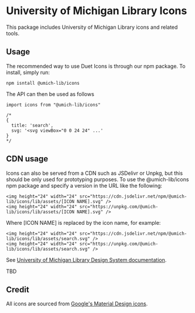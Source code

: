 # University of Michigan Library Icons

This package includes University of Michigan Library icons and related tools.

## Usage

The recommended way to use Duet Icons is through our npm package. To install, simply run:

```
npm isntall @umich-lib/icons
```

The API can then be used as follows

```
import icons from "@umich-lib/icons"

/*
{
  title: 'search',
  svg: '<svg viewBox="0 0 24 24" ...'
}
*/
```

## CDN usage

Icons can also be served from a CDN such as JSDelivr or Unpkg, but this should be only used for prototyping purposes. To use the @umich-lib/icons npm package and specify a version in the URL like the following:

```
<img height="24" width="24" src="https://cdn.jsdelivr.net/npm/@umich-lib/icons/lib/assets/[ICON NAME].svg" />
<img height="24" width="24" src="https://unpkg.com/@umich-lib/icons/lib/assets/[ICON NAME].svg" />
```

Where [ICON NAME] is replaced by the icon name, for example:

```
<img height="24" width="24" src="https://cdn.jsdelivr.net/npm/@umich-lib/icons/lib/assets/search.svg" />
<img height="24" width="24" src="https://unpkg.com/@umich-lib/icons/lib/assets/search.svg" />
```

See [University of Michigan Library Design System documentation](https://design-system.lib.umich.edu/iconography).

TBD

## Credit

All icons are sourced from [Google's Material Design icons](https://material.io/resources/icons/).
